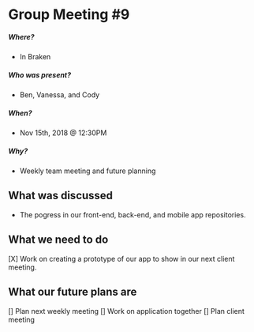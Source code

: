 # Group Meeting #9
##### Where?
* In Braken
##### Who was present?
* Ben, Vanessa, and Cody
##### When?
* Nov 15th, 2018 @ 12:30PM
##### Why?
* Weekly team meeting and future planning

## What was discussed
* The pogress in our front-end, back-end, and mobile app repositories.

## What we need to do
[X] Work on creating a prototype of our app to show in our next client meeting.

## What our future plans are
[] Plan next weekly meeting 
[] Work on application together 
[] Plan client meeting
